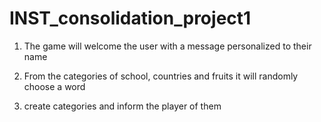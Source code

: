 # INST_consolidation_project1

1. The game will welcome the user with a message personalized to their name
2. From the categories of school, countries and fruits it will randomly choose a word

3. create categories and inform the player of them
   
